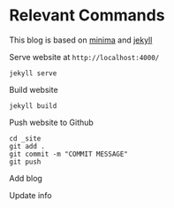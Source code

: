 # Relevant Commands
This blog is based on [minima](https://github.com/jekyll/minima) and [jekyll](https://jekyllrb.com/)

Serve website at `http://localhost:4000/`
```
jekyll serve
```

Build website
```
jekyll build
```

Push website to Github
```
cd _site
git add .
git commit -m "COMMIT MESSAGE"
git push
```

Add blog

Update info


